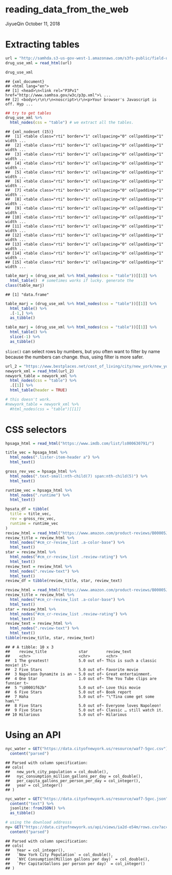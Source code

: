 reading\_data\_from\_the\_web
================
JiyueQin
October 11, 2018

Extracting tables
=================

``` r
url = "http://samhda.s3-us-gov-west-1.amazonaws.com/s3fs-public/field-uploads/2k15StateFiles/NSDUHsaeShortTermCHG2015.htm"
drug_use_xml = read_html(url)

drug_use_xml
```

    ## {xml_document}
    ## <html lang="en">
    ## [1] <head>\n<link rel="P3Pv1" href="http://www.samhsa.gov/w3c/p3p.xml">\ ...
    ## [2] <body>\r\n\r\n<noscript>\r\n<p>Your browser's Javascript is off. Hyp ...

``` r
## try to get tables
drug_use_xml %>%
  html_nodes(css = "table") # we extract all the tables.
```

    ## {xml_nodeset (15)}
    ##  [1] <table class="rti" border="1" cellspacing="0" cellpadding="1" width ...
    ##  [2] <table class="rti" border="1" cellspacing="0" cellpadding="1" width ...
    ##  [3] <table class="rti" border="1" cellspacing="0" cellpadding="1" width ...
    ##  [4] <table class="rti" border="1" cellspacing="0" cellpadding="1" width ...
    ##  [5] <table class="rti" border="1" cellspacing="0" cellpadding="1" width ...
    ##  [6] <table class="rti" border="1" cellspacing="0" cellpadding="1" width ...
    ##  [7] <table class="rti" border="1" cellspacing="0" cellpadding="1" width ...
    ##  [8] <table class="rti" border="1" cellspacing="0" cellpadding="1" width ...
    ##  [9] <table class="rti" border="1" cellspacing="0" cellpadding="1" width ...
    ## [10] <table class="rti" border="1" cellspacing="0" cellpadding="1" width ...
    ## [11] <table class="rti" border="1" cellspacing="0" cellpadding="1" width ...
    ## [12] <table class="rti" border="1" cellspacing="0" cellpadding="1" width ...
    ## [13] <table class="rti" border="1" cellspacing="0" cellpadding="1" width ...
    ## [14] <table class="rti" border="1" cellspacing="0" cellpadding="1" width ...
    ## [15] <table class="rti" border="1" cellspacing="0" cellpadding="1" width ...

``` r
table_marj = (drug_use_xml %>% html_nodes(css = "table"))[[1]] %>%
  html_table()  # sometimes works if lucky. generate the 
class(table_marj) 
```

    ## [1] "data.frame"

``` r
table_marj = (drug_use_xml %>% html_nodes(css = "table"))[[1]] %>%
  html_table() %>%
  .[-1,] %>% 
  as_tibble()

table_marj = (drug_use_xml %>% html_nodes(css = "table"))[[1]] %>%
  html_table() %>%
  slice(-1) %>%       
  as_tibble()
```

`slice()` can select rows by numbers, but you often want to filter by name because the numbers can change. thus, using filter is more safer.

``` r
url_2 = "https://www.bestplaces.net/cost_of_living/city/new_york/new_york"
newyork_xml = read_html(url_2)
newyork_table = newyork_xml %>% 
  html_nodes(css = "table") %>%
  .[[1]] %>%  
  html_table(header = TRUE)

# this doesn't work.
#newyork_table = newyork_xml %>% 
  #html_nodes(css = "table")[[1]] 
```

CSS selectors
=============

``` r
hpsaga_html = read_html("https://www.imdb.com/list/ls000630791/")

title_vec = hpsaga_html %>%
  html_nodes(".lister-item-header a") %>%
  html_text()

gross_rev_vec = hpsaga_html %>%
  html_nodes(".text-small:nth-child(7) span:nth-child(5)") %>%
  html_text()

runtime_vec = hpsaga_html %>%
  html_nodes(".runtime") %>%
  html_text()

hpsata_df = tibble(
  title = title_vec,
  rev = gross_rev_vec,
  runtime = runtime_vec
)
review_html = read_html("https://www.amazon.com/product-reviews/B00005JNBQ/ref=cm_cr_arp_d_viewopt_rvwer?ie=UTF8&reviewerType=avp_only_reviews&sortBy=recent&pageNumber=1")
review_title = review_html %>% 
  html_nodes("#cm_cr-review_list .a-color-base") %>% 
  html_text()
star = review_html %>% 
  html_nodes("#cm_cr-review_list .review-rating") %>% 
  html_text()
review_text = review_html %>% 
  html_nodes(".review-text") %>% 
  html_text()
review_df = tibble(review_title, star, review_text)

review_html = read_html("https://www.amazon.com/product-reviews/B00005JNBQ/ref=cm_cr_arp_d_viewopt_rvwer?ie=UTF8&reviewerType=avp_only_reviews&sortBy=recent&pageNumber=2")
review_title = review_html %>% 
  html_nodes("#cm_cr-review_list .a-color-base") %>% 
  html_text()
star = review_html %>% 
  html_nodes("#cm_cr-review_list .review-rating") %>% 
  html_text()
review_text = review_html %>% 
  html_nodes(".review-text") %>% 
  html_text()
tibble(review_title, star, review_text)
```

    ## # A tibble: 10 x 3
    ##    review_title              star        review_text                      
    ##    <chr>                     <chr>       <chr>                            
    ##  1 The greatest!             5.0 out of~ This is such a classic movie! it~
    ##  2 Five Stars                5.0 out of~ Favorite movie                   
    ##  3 Napoleon Dynamite is an ~ 5.0 out of~ Great entertainment.             
    ##  4 One Star                  1.0 out of~ The You Tube clips are funnier t~
    ##  5 "\U0001f62b"              5.0 out of~ Love this movie                  
    ##  6 Five Stars                5.0 out of~ Book report                      
    ##  7 Haha                      5.0 out of~ "\"Tina come get some ham\""     
    ##  8 Five Stars                5.0 out of~ Everyone loves Napoleon!         
    ##  9 Five Stars                5.0 out of~ Classic … still watch it.        
    ## 10 Hilarious                 5.0 out of~ Hilarious

Using an API
============

``` r
nyc_water = GET("https://data.cityofnewyork.us/resource/waf7-5gvc.csv") %>% 
  content("parsed")
```

    ## Parsed with column specification:
    ## cols(
    ##   new_york_city_population = col_double(),
    ##   nyc_consumption_million_gallons_per_day = col_double(),
    ##   per_capita_gallons_per_person_per_day = col_integer(),
    ##   year = col_integer()
    ## )

``` r
nyc_water = GET("https://data.cityofnewyork.us/resource/waf7-5gvc.json") %>% 
  content("text") %>%
  jsonlite::fromJSON() %>%
  as_tibble()

# using the download addresss
ny= GET("https://data.cityofnewyork.us/api/views/ia2d-e54m/rows.csv?accessType=DOWNLOAD") %>%
  content("parsed")
```

    ## Parsed with column specification:
    ## cols(
    ##   Year = col_integer(),
    ##   `New York City Population` = col_double(),
    ##   `NYC Consumption(Million gallons per day)` = col_double(),
    ##   `Per Capita(Gallons per person per day)` = col_integer()
    ## )
